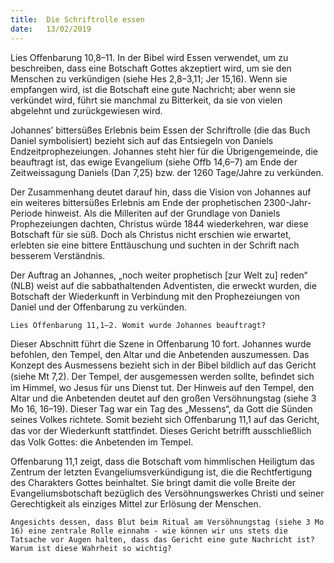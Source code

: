 ```yaml
---
title:  Die Schriftrolle essen
date:   13/02/2019
---
```


Lies Offenbarung 10,8–11. In der Bibel wird Essen verwendet, um zu beschreiben, dass eine Botschaft Gottes akzeptiert wird, um sie den Menschen zu verkündigen (siehe Hes 2,8–3,11; Jer 15,16). Wenn sie empfangen wird, ist die Botschaft eine gute Nachricht; aber wenn sie verkündet wird, führt sie manchmal zu Bitterkeit, da sie von vielen abgelehnt und zurückgewiesen wird. 

Johannes’ bittersüßes Erlebnis beim Essen der Schriftrolle (die das Buch Daniel symbolisiert) bezieht sich auf das Entsiegeln von Daniels Endzeitprophezeiungen. Johannes steht hier für die Übrigengemeinde, die beauftragt ist, das ewige Evangelium (siehe Offb 14,6–7) am Ende der Zeitweissagung Daniels (Dan 7,25) bzw. der 1260 Tage/Jahre zu verkünden. 

Der Zusammenhang deutet darauf hin, dass die Vision von Johannes auf ein weiteres bittersüßes Erlebnis am Ende der prophetischen 2300-Jahr-Periode hinweist. Als die Milleriten auf der Grundlage von Daniels Prophezeiungen dachten, Christus würde 1844 wiederkehren, war diese Botschaft für sie süß. Doch als Christus nicht erschien wie erwartet, erlebten sie eine bittere Enttäuschung und suchten in der Schrift nach besserem Verständnis. 

Der Auftrag an Johannes, „noch weiter prophetisch [zur Welt zu] reden“ (NLB) weist auf die sabbathaltenden Adventisten, die erweckt wurden, die Botschaft der Wiederkunft in Verbindung mit den Prophezeiungen von Daniel und der Offenbarung zu verkünden. 

`Lies Offenbarung 11,1–2. Womit wurde Johannes beauftragt?` 

Dieser Abschnitt führt die Szene in Offenbarung 10 fort. Johannes wurde befohlen, den Tempel, den Altar und die Anbetenden auszumessen. Das Konzept des Ausmessens bezieht sich in der Bibel bildlich auf das Gericht (siehe Mt 7,2). Der Tempel, der ausgemessen werden sollte, beﬁndet sich im Himmel, wo Jesus für uns Dienst tut. Der Hinweis auf den Tempel, den  Altar und die Anbetenden deutet auf den großen Versöhnungstag (siehe 3 Mo 16, 16–19). Dieser Tag war ein Tag des „Messens“, da Gott die Sünden seines Volkes richtete. Somit bezieht sich Offenbarung 11,1 auf das Gericht, das vor der Wiederkunft stattﬁndet. Dieses Gericht betrifft ausschließlich das Volk Gottes: die Anbetenden im Tempel. 

Offenbarung 11,1 zeigt, dass die Botschaft vom himmlischen Heiligtum das Zentrum der letzten Evangeliumsverkündigung ist, die die Rechtfertigung des Charakters Gottes beinhaltet. Sie bringt damit die volle Breite der Evangeliumsbotschaft bezüglich des Versöhnungswerkes Christi und seiner Gerechtigkeit als einziges Mittel zur Erlösung der Menschen. 

`Angesichts dessen, dass Blut beim Ritual am Versöhnungstag (siehe 3 Mo 16) eine zentrale Rolle einnahm - wie können wir uns stets die Tatsache vor Augen halten, dass das Gericht eine gute Nachricht ist? Warum ist diese Wahrheit so wichtig?` 
